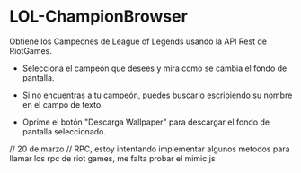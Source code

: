 # LOL-ChampionBrowser
Obtiene los Campeones de League of Legends usando la API Rest de RiotGames.

* Selecciona el campeón que desees y mira como se cambia el fondo de pantalla.

* Si no encuentras a tu campeón, puedes buscarlo escribiendo su nombre en el campo de texto.

* Oprime el botón "Descarga Wallpaper" para descargar el fondo de pantalla seleccionado.



// 20 de marzo 
// RPC, estoy intentando implementar algunos metodos para llamar los rpc de riot games, me falta probar el mimic.js 